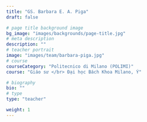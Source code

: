 ```yaml
---
title: "GS. Barbara E. A. Piga"
draft: false

# page title background image
bg_image: "images/backgrounds/page-title.jpg"
# meta description
description: ""
# teacher portrait
image: "images/team/barbara-piga.jpg"
# course
courseCategory: "Politecnico di Milano (POLIMI)"
course: "Giáo sư </br> Đại học Bách Khoa Milano, Ý"

# biography
bio: ""
# type
type: "teacher"

weight: 1
---
```

